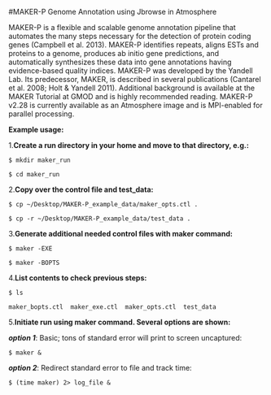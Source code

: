 #MAKER-P Genome Annotation using Jbrowse in Atmosphere

MAKER-P is a flexible and scalable genome annotation pipeline that automates the many steps necessary for the detection of protein coding genes (Campbell et al. 2013).  MAKER-P identifies repeats, aligns ESTs and proteins to a genome, produces ab initio gene predictions, and automatically synthesizes these data into gene annotations having evidence-based quality indices.  MAKER-P was developed by the Yandell Lab.  Its predecessor, MAKER, is described in several publications (Cantarel et al. 2008; Holt & Yandell 2011).  Additional background is available at the MAKER Tutorial at GMOD and is highly recommended reading.  MAKER-P v2.28 is currently available as an Atmosphere image and is MPI-enabled for parallel processing.

**Example usage:**

1.**Create a run directory in your home and move to that directory, e.g.:**

`$ mkdir maker_run`

`$ cd maker_run`

2.**Copy over the control file and test_data:**

 `$ cp ~/Desktop/MAKER-P_example_data/maker_opts.ctl .`
  
  `$ cp -r ~/Desktop/MAKER-P_example_data/test_data .`

3.**Generate additional needed control files with maker command:**

`$ maker -EXE`

`$ maker -BOPTS`

4.**List contents to check previous steps:**

`$ ls`

`maker_bopts.ctl  maker_exe.ctl  maker_opts.ctl  test_data`

5.**Initiate run using maker command. Several options are shown:**

***option 1***: Basic; tons of standard error will print to screen uncaptured:

`$ maker &`

***option 2***: Redirect standard error to file and track time:

`$ (time maker) 2> log_file &`
